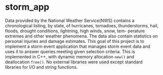# storm_app
Data provided by the National Weather Service(NWS) contains a chronological listing, by state, of hurricanes, tornadoes, thunderstorms, hail, floods, drought conditions, lightning, high winds, snow, tem- perature extremes and other weather phenomena. The data also contain statistics on personal injuries and damage estimates. 
This goal of this project is to implement a storm event application that manages storm event data and uses it to answer queries meeting given selection criteria.
This is implemented in C++, with dynamic memory allocation `new()` and deallocation `free()`. No external libraries were used except standard libraries for I/O and string functions.
